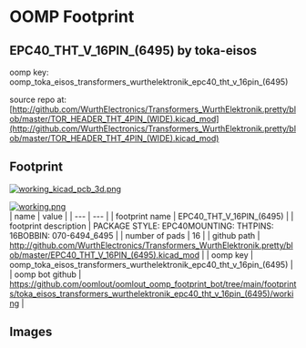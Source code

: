 # OOMP Footprint  
## EPC40_THT_V_16PIN_(6495)  by toka-eisos  
  
oomp key: oomp_toka_eisos_transformers_wurthelektronik_epc40_tht_v_16pin_(6495)  
  
source repo at: [http://github.com/WurthElectronics/Transformers_WurthElektronik.pretty/blob/master/TOR_HEADER_THT_4PIN_(WIDE).kicad_mod](http://github.com/WurthElectronics/Transformers_WurthElektronik.pretty/blob/master/TOR_HEADER_THT_4PIN_(WIDE).kicad_mod)  
## Footprint  
  
[![working_kicad_pcb_3d.png](working_kicad_pcb_3d_600.png)](working_kicad_pcb_3d.png)  
  
[![working.png](working_600.png)](working.png)  
| name | value | 
| --- | --- | 
| footprint name | EPC40_THT_V_16PIN_(6495) | 
| footprint description | PACKAGE STYLE: EPC40MOUNTING: THTPINS: 16BOBBIN: 070-6494_6495 | 
| number of pads | 16 | 
| github path | http://github.com/WurthElectronics/Transformers_WurthElektronik.pretty/blob/master/EPC40_THT_V_16PIN_(6495).kicad_mod | 
| oomp key | oomp_toka_eisos_transformers_wurthelektronik_epc40_tht_v_16pin_(6495) | 
| oomp bot github | https://github.com/oomlout/oomlout_oomp_footprint_bot/tree/main/footprints/toka_eisos_transformers_wurthelektronik_epc40_tht_v_16pin_(6495)/working | 
## Images  
